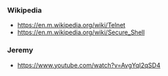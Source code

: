 ### Wikipedia
- https://en.m.wikipedia.org/wiki/Telnet
- https://en.m.wikipedia.org/wiki/Secure_Shell

### Jeremy
- https://www.youtube.com/watch?v=AvgYqI2qSD4
